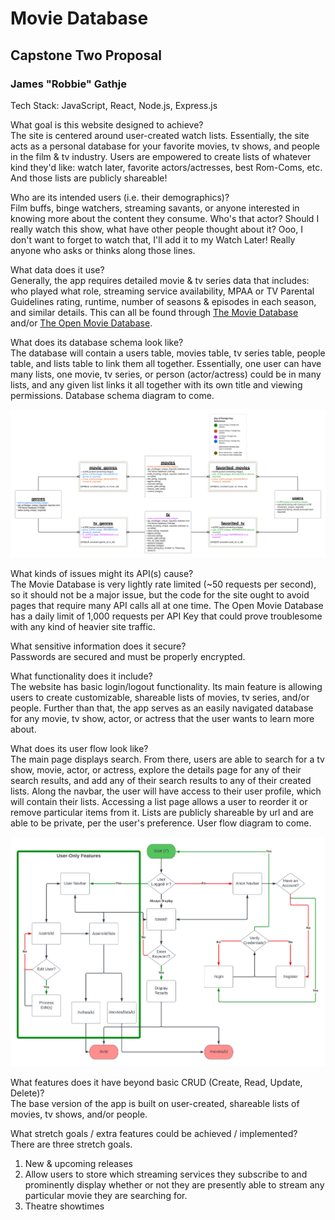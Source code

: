 # Movie Database

## Capstone Two Proposal

### James "Robbie" Gathje

Tech Stack: JavaScript, React, Node.js, Express.js

What goal is this website designed to achieve?<br>
The site is centered around user-created watch lists. Essentially, the site acts as a personal database for your favorite movies, tv shows, and people in the film & tv industry. Users are empowered to create lists of whatever kind they'd like: watch later, favorite  actors/actresses, best Rom-Coms, etc. And those lists are publicly shareable!

Who are its intended users (i.e. their demographics)?<br>
Film buffs, binge watchers, streaming savants, or anyone interested in knowing more about the content they consume. Who's that actor? Should I really watch this show, what have other people thought about it? Ooo, I don't want to forget to watch that, I'll add it to my Watch Later! Really anyone who asks or thinks along those lines.

What data does it use?<br>
Generally, the app requires detailed movie & tv series data that includes: who played what role, streaming service availability, MPAA or TV Parental Guidelines rating, runtime, number of seasons & episodes in each season, and similar details. This can all be found through [The Movie Database](https://developer.themoviedb.org/docs) and/or [The Open Movie Database](https://www.omdbapi.com/).

What does its database schema look like?<br>
The database will contain a users table, movies table, tv series table, people table, and lists table to link them all together. Essentially, one user can have many lists, one movie, tv series, or person (actor/actress) could be in many lists, and any given list links it all together with its own title and viewing permissions. Database schema diagram to come.

![Database Schema Diagram](docs/database_schema.png)

What kinds of issues might its API(s) cause?<br>
The Movie Database is very lightly rate limited (~50 requests per second), so it should not be a major issue, but the code for the site ought to avoid pages that require many API calls all at one time. The Open Movie Database has a daily limit of 1,000 requests per API Key that could prove troublesome with any kind of heavier site traffic.

What sensitive information does it secure?<br>
Passwords are secured and must be properly encrypted.

What functionality does it include?<br>
The website has basic login/logout functionality. Its main feature is allowing users to create customizable, shareable lists of movies, tv series, and/or people. Further than that, the app serves as an easily navigated database for any movie, tv show, actor, or actress that the user wants to learn more about.

What does its user flow look like?<br>
The main page displays search. From there, users are able to search for a tv show, movie, actor, or actress, explore the details page for any of their search results, and add any of their search results to any of their created lists. Along the navbar, the user will have access to their user profile, which will contain their lists. Accessing a list page allows a user to reorder it or remove particular items from it. Lists are publicly shareable by url and are able to be private, per the user's preference. User flow diagram to come.

![User Flow Diagram](docs/user_flow_diagram.png)

What features does it have beyond basic CRUD (Create, Read, Update, Delete)?<br>
The base version of the app is built on user-created, shareable lists of movies, tv shows, and/or people.

What stretch goals / extra features could be achieved / implemented?<br>
There are three stretch goals.

1. New & upcoming releases
2. Allow users to store which streaming services they subscribe to and prominently display whether or not they are presently able to stream any particular movie they are searching for.
3. Theatre showtimes